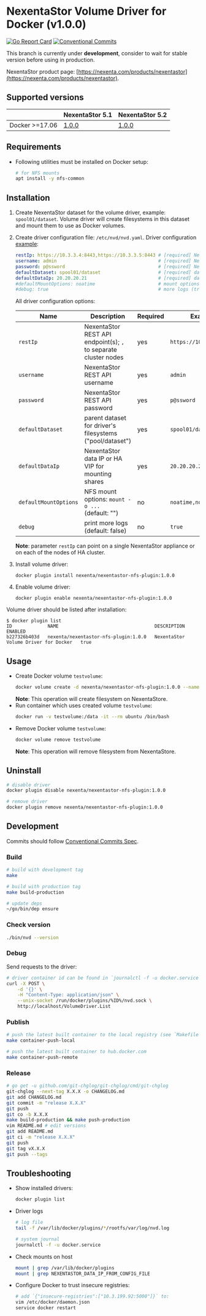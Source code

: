 # NexentaStor Volume Driver for Docker (v1.0.0)

[![Go Report Card](https://goreportcard.com/badge/github.com/Nexenta/nexenta-docker-driver)](https://goreportcard.com/report/github.com/Nexenta/nexenta-docker-driver)
[![Conventional Commits](https://img.shields.io/badge/Conventional%20Commits-1.0.0-yellow.svg)](https://conventionalcommits.org)

This branch is currently under **development**, consider to wait for stable version before using in production.

NexentaStor product page: [https://nexenta.com/products/nexentastor](https://nexenta.com/products/nexentastor).

## Supported versions

|                | NexentaStor 5.1                                                      | NexentaStor 5.2                                                      |
|----------------|----------------------------------------------------------------------|----------------------------------------------------------------------|
| Docker >=17.06 | [1.0.0](https://github.com/Nexenta/nexenta-docker-driver/tree/1.0.0) | [1.0.0](https://github.com/Nexenta/nexenta-docker-driver/tree/1.0.0) |

## Requirements

- Following utilities must be installed on Docker setup:
  ```bash
  # for NFS mounts
  apt install -y nfs-common
  ```

## Installation

1. Create NexentaStor dataset for the volume driver, example: `spool01/dataset`.
   Volume driver will create filesystems in this dataset and mount them to use as Docker volumes.
2. Create driver configuration file: `/etc/nvd/nvd.yaml`. Driver configuration
    [example](/etc/nvd/nvd.yaml):
   ```yaml
   restIp: https://10.3.3.4:8443,https://10.3.3.5:8443 # [required] NexentaStor REST API endpoint(s)
   username: admin                                     # [required] NexentaStor REST API username
   password: p@ssword                                  # [required] NexentaStor REST API password
   defaultDataset: spool01/dataset                     # [required] dataset to use ('pool/dataset')
   defaultDataIp: 20.20.20.21                          # [required] data IP or HA VIP
   #defaultMountOptions: noatime                       # mount options (mount -o ...)
   #debug: true                                        # more logs (true/false)
   ```

   All driver configuration options:

   | Name                  | Description                                                     | Required | Example                 |
   |-----------------------|-----------------------------------------------------------------|----------|-------------------------|
   | `restIp`              | NexentaStor REST API endpoint(s); `,` to separate cluster nodes | yes      | `https://10.3.3.4:8443` |
   | `username`            | NexentaStor REST API username                                   | yes      | `admin`                 |
   | `password`            | NexentaStor REST API password                                   | yes      | `p@ssword`              |
   | `defaultDataset`      | parent dataset for driver's filesystems ("pool/dataset")        | yes      | `spool01/dataset`       |
   | `defaultDataIp`       | NexentaStor data IP or HA VIP for mounting shares               | yes      | `20.20.20.21`           |
   | `defaultMountOptions` | NFS mount options: `mount -o ...`<br>(default: "")              | no       | `noatime,nosuid`        |
   | `debug`               | print more logs (default: false)                                | no       | `true`                  |

   **Note**: parameter `restIp` can point on a single NexentaStor appliance or on each of the nodes of HA cluster.

3. Install volume driver:
   ```
   docker plugin install nexenta/nexentastor-nfs-plugin:1.0.0
   ```
4. Enable volume driver:
   ```
   docker plugin enable nexenta/nexentastor-nfs-plugin:1.0.0
   ```

Volume driver should be listed after installation:

```
$ docker plugin list
ID             NAME                                   DESCRIPTION                            ENABLED
b227326b403d   nexenta/nexentastor-nfs-plugin:1.0.0   NexentaStor Volume Driver for Docker   true
```

## Usage

- Create Docker volume `testvolume`:
   ```bash
   docker volume create -d nexenta/nexentastor-nfs-plugin:1.0.0 --name=testvolume
   ```
   **Note**: This operation will create filesystem on NexentaStore.
- Run container which uses created volume `testvolume`:
   ```bash
   docker run -v testvolume:/data -it --rm ubuntu /bin/bash
   ```
- Remove Docker volume `testvolume`:
   ```bash
   docker volume remove testvolume
   ```
   **Note**: This operation will remove filesystem from NexentaStore.

## Uninstall

```bash
# disable driver
docker plugin disable nexenta/nexentastor-nfs-plugin:1.0.0

# remove driver
docker plugin remove nexenta/nexentastor-nfs-plugin:1.0.0
```

## Development

Commits should follow [Conventional Commits Spec](https://conventionalcommits.org).

### Build

```bash
# build with development tag
make

# build with production tag
make build-production

# update deps
~/go/bin/dep ensure
```

### Check version

```bash
./bin/nvd --version
```

### Debug

Send requests to the driver:
```bash
# driver container id can be found in `journalctl -f -u docker.service` output
curl -X POST \
    -d '{}' \
    -H "Content-Type: application/json" \
    --unix-socket /run/docker/plugins/%ID%/nvd.sock \
    http://localhost/VolumeDriver.List
```

### Publish

```bash
# push the latest built container to the local registry (see `Makefile`)
make container-push-local

# push the latest built container to hub.docker.com
make container-push-remote
```

### Release

```bash
# go get -u github.com/git-chglog/git-chglog/cmd/git-chglog
git-chglog --next-tag X.X.X -o CHANGELOG.md
git add CHANGELOG.md
git commit -m "release X.X.X"
git push
git co -b X.X.X
make build-production && make push-production
vim README.md # edit versions
git add README.md
git ci -m "release X.X.X"
git push
git tag vX.X.X
git push --tags
```

## Troubleshooting

- Show installed drivers:
  ```bash
  docker plugin list
  ```
- Driver logs
  ```bash
  # log file
  tail -f /var/lib/docker/plugins/*/rootfs/var/log/nvd.log

  # system journal
  journalctl -f -u docker.service
  ```
- Check mounts on host
  ```bash
  mount | grep /var/lib/docker/plugins
  mount | grep NEXENTASTOR_DATA_IP_FROM_CONFIG_FILE
  ```
- Configure Docker to trust insecure registries:
  ```bash
  # add `{"insecure-registries":["10.3.199.92:5000"]}` to:
  vim /etc/docker/daemon.json
  service docker restart
  ```
